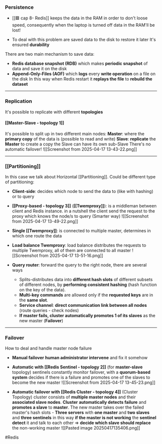 ### Persistence

- [[🟥 cap 8- Redis]] keeps the data in the RAM in order to don't loose speed, consequently when the laptop is turned off data in the RAM'll be lost!

- To deal with this problem are saved data to the disk to restore it later
	It's ensured **durability**

There are two main mechanism to save data:
 -  **Redis database snapshot (RDB)** which makes **periodic snapshot** of data and save it on the disk
 - **Append-Only-Files (AOF)** which **logs** every **write operation** on a file on the disk
	 In this way when Redis restart it **replays the file** to **rebuild the dataset**

---
### Replication
It's possible to replicate with different **topologies**
#### [[Master-Slave - topology 1]]
It's possible to split up in two different main nodes:
	**Master**: where the **primary copy** of the data is (possible to read and write)
	**Slave**: **replicate** the **Master** to create a copy 
		the Slave can have its own sub-Slave
		There's no automatic failover!
![[Screenshot from 2025-04-17 13-43-22.png]]

---
### [[Partitioning]] 
In this case we talk about Horizontal [[Partitioning]].
Could be different type of partitioning:
- **Client-side**: decides which node to send the data to (like with hashing) or to query

- **[[Proxy-based - topology 3]]** (**[[Twemproxy]]**): is a middleman between client and Redis instance.
	in a nutshell the client send the request to the proxy which knows the node/s to query (Smarter way) ![[Screenshot from 2025-04-17 13-49-22.png]]

- **Single [[Twemproxy]]**: is connected to multiple master, determines in which one route the data

- **Load balance Twemproxy**: load balance distributes the requests to multiple Twemproxy, all of them are connected to all master
	![[Screenshot from 2025-04-17 13-51-16.png]]


- **Query router**: forward the query to the right node, there are several ways
	- Splits-distributes data into **different hash slots** of different subsets of different nodes, by **performing consistent hashing** (hash function on the key of the data).
    - **Multi-key commands** are allowed only if the **requested keys** are in the **same slot**.
	- **Service channel**: **direct communication link between all nodes** (route queries - check nodes)
	- **If master fails, cluster automatically promotes 1 of its slaves** as the new master (**Failover**)
---

### Failover
How to deal and handle master node failure

- **Manual failover**
	**human administrator intervene** and fix it somehow

- **Automatic with [[Redis Sentinel - topology 2]]** (for **master-slave** topology)
	sentinels constantly monitor failover, with a **quorum-based system** decides if there is a failure and promotes one of the slaves to become the new master
	![[Screenshot from 2025-04-17 13-45-23.png]]

- **Automatic failover with [[Redis Cluster - topology 4]]** (Cluster Topology)
	cluster consists of **multiple master nodes** and their **associated slave nodes**. **Cluster** **automatically detects failure** and **promotes a slave** to **master**. The new master takes over the failed master's hash slots
		- **Three servers** with **one master** and **two slaves** and **three sentinels**
			in this way **if the master is not working** the **sentinel detect** it and talk to each other ⇒ **decide which slave should replace** the non-working master
	![[Pasted image 20250417135406.png]]

#Redis
